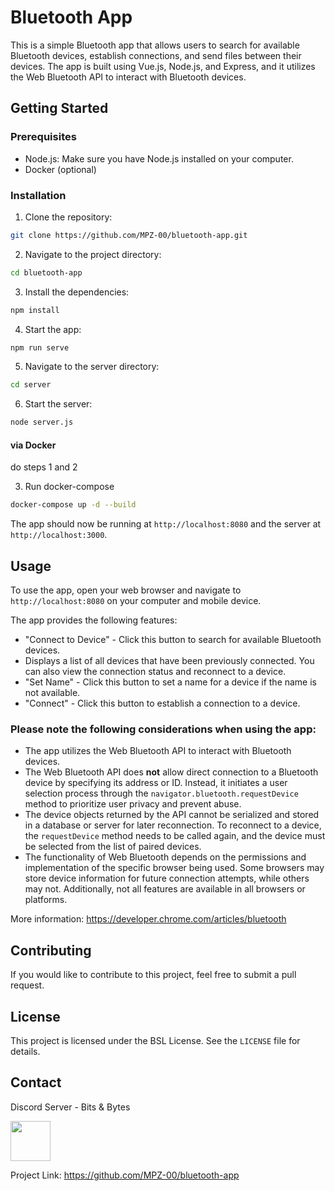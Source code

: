 # Bluetooth App

This is a simple Bluetooth app that allows users to search for available Bluetooth devices, establish connections, and send files between their devices. The app is built using Vue.js, Node.js, and Express, and it utilizes the Web Bluetooth API to interact with Bluetooth devices.

## Getting Started

### Prerequisites

- Node.js: Make sure you have Node.js installed on your computer.
- Docker (optional)

### Installation

1. Clone the repository:
```bash
git clone https://github.com/MPZ-00/bluetooth-app.git

```

2. Navigate to the project directory:
```bash
cd bluetooth-app

```

3. Install the dependencies:
```bash
npm install
```


4. Start the app:

```bash
npm run serve
```

5. Navigate to the server directory:
```bash
cd server
```

6. Start the server:
```bash
node server.js
```

#### via Docker
do steps 1 and 2

3. Run docker-compose
```bash
docker-compose up -d --build
```

The app should now be running at `http://localhost:8080` and the server at `http://localhost:3000`.

## Usage

To use the app, open your web browser and navigate to `http://localhost:8080` on your computer and mobile device.

The app provides the following features:

- "Connect to Device" - Click this button to search for available Bluetooth devices.
- Displays a list of all devices that have been previously connected. You can also view the connection status and reconnect to a device.
- "Set Name" - Click this button to set a name for a device if the name is not available.
- "Connect" - Click this button to establish a connection to a device.

### Please note the following considerations when using the app:

- The app utilizes the Web Bluetooth API to interact with Bluetooth devices.
- The Web Bluetooth API does **not** allow direct connection to a Bluetooth device by specifying its address or ID. Instead, it initiates a user selection process through the `navigator.bluetooth.requestDevice` method to prioritize user privacy and prevent abuse.
- The device objects returned by the API cannot be serialized and stored in a database or server for later reconnection. To reconnect to a device, the `requestDevice` method needs to be called again, and the device must be selected from the list of paired devices.
- The functionality of Web Bluetooth depends on the permissions and implementation of the specific browser being used. Some browsers may store device information for future connection attempts, while others may not. Additionally, not all features are available in all browsers or platforms.
  
More information: https://developer.chrome.com/articles/bluetooth

## Contributing

If you would like to contribute to this project, feel free to submit a pull request.

## License

This project is licensed under the BSL License. See the `LICENSE` file for details.

## Contact

Discord Server - Bits & Bytes <p align="left"> <a href="https://discord.com/invite/DXWuZUBW2C" target="_blank" rel="noreferrer"><img src="https://raw.githubusercontent.com/danielcranney/readme-generator/main/public/icons/socials/discord.svg" width="64" height="64" /></a></p>

Project Link: https://github.com/MPZ-00/bluetooth-app
